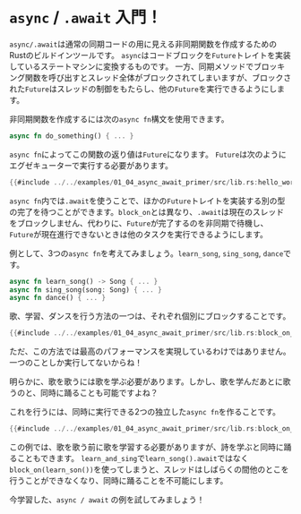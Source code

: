 # `async` / `.await` 入門！

`async/.await`は通常の同期コードの用に見える非同期関数を作成するためのRustのビルドインツールです。 `async`はコードブロックを`Future`トレイトを実装しているステートマシンに変換するものです。 一方、同期メソッドでブロッキング関数を呼び出すとスレッド全体がブロックされてしまいますが、ブロックされた`Future`はスレッドの制御をもたらし、他の`Future`を実行できるようにします。

非同期関数を作成するには次の`async fn`構文を使用できます。

```rust
async fn do_something() { ... }
```

`async fn`によってこの関数の返り値は`Future`になります。
`Future`は次のようにエグゼキューターで実行する必要があります。

```rust
{{#include ../../examples/01_04_async_await_primer/src/lib.rs:hello_world}}
```

`async fn`内では`.await`を使うことで、ほかの`Future`トレイトを実装する別の型の完了を待つことができます。`block_on`とは異なり、`.await`は現在のスレッドをブロックしません、代わりに、`Future`が完了するのを非同期で待機し、`Future`が現在進行できないときは他のタスクを実行できるようにします。

例として、3つの`async fn`を考えてみましょう。`learn_song`, `sing_song`, `dance`です。

```rust
async fn learn_song() -> Song { ... }
async fn sing_song(song: Song) { ... }
async fn dance() { ... }
```

歌、学習、ダンスを行う方法の一つは、それぞれ個別にブロックすることです。

```rust
{{#include ../../examples/01_04_async_await_primer/src/lib.rs:block_on_each}}
```

ただ、この方法では最高のパフォーマンスを実現しているわけではありません。一つのことしか実行してないからね！

明らかに、歌を歌うには歌を学ぶ必要があります。しかし、歌を学んだあとに歌うのと、同時に踊ることも可能ですよね？

これを行うには、同時に実行できる2つの独立した`async fn`を作ることです。

```rust
{{#include ../../examples/01_04_async_await_primer/src/lib.rs:block_on_main}}
```

この例では、歌を歌う前に歌を学習する必要がありますが、詩を学ぶと同時に踊ることもできます。 `learn_and_sing`で`learn_song().await`ではなく`block_on(learn_son())`を使ってしまうと、スレッドはしばらくの間他のとこを行うことができなくなり、同時に踊ることを不可能にします。

 今学習した、`async / await` の例を試してみましょう！

